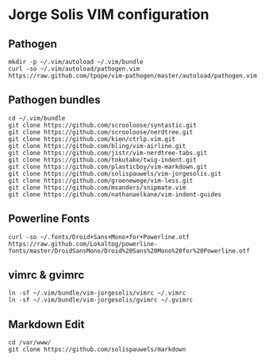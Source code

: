 Jorge Solis VIM configuration
=============================

Pathogen
--------

    mkdir -p ~/.vim/autoload ~/.vim/bundle
    curl -so ~/.vim/autoload/pathogen.vim https://raw.github.com/tpope/vim-pathogen/master/autoload/pathogen.vim

Pathogen bundles
----------------

    cd ~/.vim/bundle
    git clone https://github.com/scrooloose/syntastic.git
    git clone https://github.com/scrooloose/nerdtree.git
    git clone https://github.com/kien/ctrlp.vim.git
    git clone https://github.com/bling/vim-airline.git
    git clone https://github.com/jistr/vim-nerdtree-tabs.git
    git clone https://github.com/tokutake/twig-indent.git
    git clone https://github.com/plasticboy/vim-markdown.git
    git clone https://github.com/solispauwels/vim-jorgesolis.git
    git clone https://github.com/groenewege/vim-less.git
    git clone https://github.com/msanders/snipmate.vim
    git clone https://github.com/nathanaelkane/vim-indent-guides

Powerline Fonts
---------------

    curl -so ~/.fonts/Droid+Sans+Mono+for+Powerline.otf https://raw.github.com/Lokaltog/powerline-fonts/master/DroidSansMono/Droid%20Sans%20Mono%20for%20Powerline.otf

vimrc & gvimrc
--------------

    ln -sf ~/.vim/bundle/vim-jorgesolis/vimrc ~/.vimrc
    ln -sf ~/.vim/bundle/vim-jorgesolis/gvimrc ~/.gvimrc

Markdown Edit
-------------

    cd /var/www/
    git clone https://github.com/solispauwels/markdown
